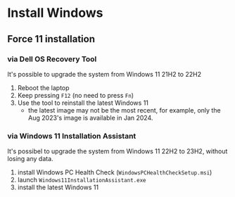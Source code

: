 # Install Windows

## Force 11 installation

### via Dell OS Recovery Tool

It's possible to upgrade the system from Windows 11 21H2 to 22H2

1. Reboot the laptop
2. Keep pressing `F12` (no need to press `Fn`)
3. Use the tool to reinstall the latest Windows 11
   - the latest image may not be the most recent, for example, only the Aug 2023's image is available in Jan 2024.

### via Windows 11 Installation Assistant

It's possibel to upgrade the system from Windows 11 22H2 to 23H2, without losing any data.

1. install Windows PC Health Check (`WindowsPCHealthCheckSetup.msi`)
2. launch `Windows11InstallationAssistant.exe`
3. install the latest Windows 11
